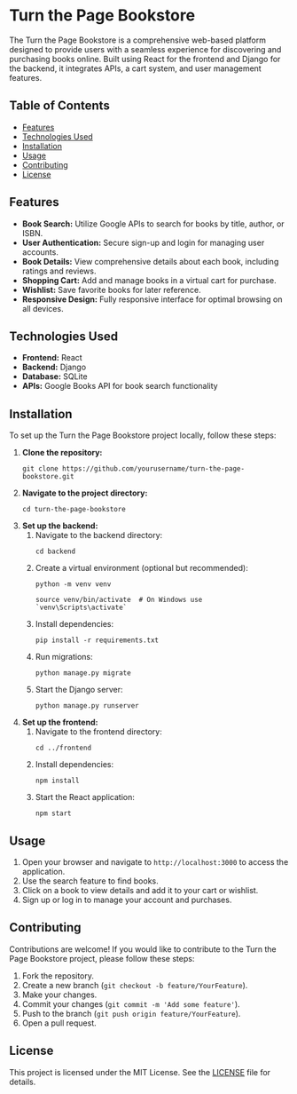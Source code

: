 <h1>Turn the Page Bookstore</h1>
<p>The Turn the Page Bookstore is a comprehensive web-based platform designed to provide users with a seamless experience for discovering and purchasing books online. Built using React for the frontend and Django for the backend, it integrates APIs, a cart system, and user management features.</p>

<h2>Table of Contents</h2>
<ul>
    <li><a href="#">Features</a></li>
    <li><a href="#">Technologies Used</a></li>
    <li><a href="#">Installation</a></li>
    <li><a href="#">Usage</a></li>
    <li><a href="#">Contributing</a></li>
    <li><a href="#">License</a></li>
</ul>

<h2>Features</h2>
<ul>
    <li><strong>Book Search:</strong> Utilize Google APIs to search for books by title, author, or ISBN.</li>
    <li><strong>User Authentication:</strong> Secure sign-up and login for managing user accounts.</li>
    <li><strong>Book Details:</strong> View comprehensive details about each book, including ratings and reviews.</li>
    <li><strong>Shopping Cart:</strong> Add and manage books in a virtual cart for purchase.</li>
    <li><strong>Wishlist:</strong> Save favorite books for later reference.</li>
    <li><strong>Responsive Design:</strong> Fully responsive interface for optimal browsing on all devices.</li>
</ul>

<h2>Technologies Used</h2>
<ul>
    <li><strong>Frontend:</strong> React</li>
    <li><strong>Backend:</strong> Django</li>
    <li><strong>Database:</strong> SQLite</li>
    <li><strong>APIs:</strong> Google Books API for book search functionality</li>
</ul>

<h2>Installation</h2>
<p>To set up the Turn the Page Bookstore project locally, follow these steps:</p>
<ol>
    <li><strong>Clone the repository:</strong>
        <pre><code>git clone https://github.com/yourusername/turn-the-page-bookstore.git</code></pre>
    </li>
    <li><strong>Navigate to the project directory:</strong>
        <pre><code>cd turn-the-page-bookstore</code></pre>
    </li>
    <li><strong>Set up the backend:</strong>
        <ol>
            <li>Navigate to the backend directory:
                <pre><code>cd backend</code></pre>
            </li>
            <li>Create a virtual environment (optional but recommended):
                <pre><code>python -m venv venv</code></pre>
                <pre><code>source venv/bin/activate  # On Windows use `venv\Scripts\activate`</code></pre>
            </li>
            <li>Install dependencies:
                <pre><code>pip install -r requirements.txt</code></pre>
            </li>
            <li>Run migrations:
                <pre><code>python manage.py migrate</code></pre>
            </li>
            <li>Start the Django server:
                <pre><code>python manage.py runserver</code></pre>
            </li>
        </ol>
    </li>
    <li><strong>Set up the frontend:</strong>
        <ol>
            <li>Navigate to the frontend directory:
                <pre><code>cd ../frontend</code></pre>
            </li>
            <li>Install dependencies:
                <pre><code>npm install</code></pre>
            </li>
            <li>Start the React application:
                <pre><code>npm start</code></pre>
            </li>
        </ol>
    </li>
</ol>

<h2>Usage</h2>
<ol>
    <li>Open your browser and navigate to <code>http://localhost:3000</code> to access the application.</li>
    <li>Use the search feature to find books.</li>
    <li>Click on a book to view details and add it to your cart or wishlist.</li>
    <li>Sign up or log in to manage your account and purchases.</li>
</ol>

<h2>Contributing</h2>
<p>Contributions are welcome! If you would like to contribute to the Turn the Page Bookstore project, please follow these steps:</p>
<ol>
    <li>Fork the repository.</li>
    <li>Create a new branch (<code>git checkout -b feature/YourFeature</code>).</li>
    <li>Make your changes.</li>
    <li>Commit your changes (<code>git commit -m 'Add some feature'</code>).</li>
    <li>Push to the branch (<code>git push origin feature/YourFeature</code>).</li>
    <li>Open a pull request.</li>
</ol>

<h2>License</h2>
<p>This project is licensed under the MIT License. See the <a href="LICENSE">LICENSE</a> file for details.</p>